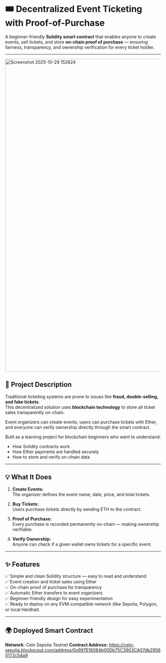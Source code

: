 # 🎟️ Decentralized Event Ticketing with Proof-of-Purchase

A beginner-friendly **Solidity smart contract** that enables anyone to create events, sell tickets, and store **on-chain proof of purchase** — ensuring fairness, transparency, and ownership verification for every ticket holder.

---
<img width="1904" height="1011" alt="Screenshot 2025-10-29 152624" src="https://github.com/user-attachments/assets/faa4e114-6709-43ea-9be4-42bcbf9fd348" />


## 📖 Project Description

Traditional ticketing systems are prone to issues like **fraud, double-selling, and fake tickets**.  
This decentralized solution uses **blockchain technology** to store all ticket sales transparently on-chain.

Event organizers can create events, users can purchase tickets with Ether, and everyone can verify ownership directly through the smart contract.

Built as a learning project for blockchain beginners who want to understand:
- How Solidity contracts work
- How Ether payments are handled securely
- How to store and verify on-chain data

---

## 💡 What It Does

1. **Create Events:**  
   The organizer defines the event name, date, price, and total tickets.

2. **Buy Tickets:**  
   Users purchase tickets directly by sending ETH to the contract.

3. **Proof of Purchase:**  
   Every purchase is recorded permanently on-chain — making ownership verifiable.

4. **Verify Ownership:**  
   Anyone can check if a given wallet owns tickets for a specific event.

---

## ✨ Features

✅ Simple and clean Solidity structure — easy to read and understand  
✅ Event creation and ticket sales using Ether  
✅ On-chain proof of purchase for transparency  
✅ Automatic Ether transfers to event organizers  
✅ Beginner-friendly design for easy experimentation  
✅ Ready to deploy on any EVM-compatible network (like Sepolia, Polygon, or local Hardhat)

---
## 🌍 Deployed Smart Contract
**Network:** Celo Sepolia Testnet
**Contract Address:** https://celo-sepolia.blockscout.com/address/0x997E16084b00Db75C3903CA07db29560172c54a9
